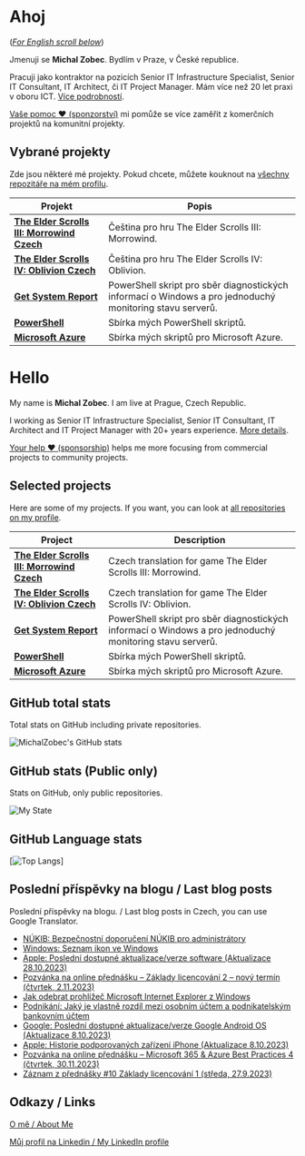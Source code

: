 # Ahoj

<a name="documenttitle"></a>

([*For English scroll below*](#english "For English scroll below"))

Jmenuji se **Michal Zobec**. Bydlím v Praze, v České republice.

Pracuji jako kontraktor na pozicích Senior IT Infrastructure Specialist, Senior IT Consultant, IT Architect, či IT Project Manager. Mám více než 20 let praxi v oboru ICT. [Více podrobností](MichalZobec-About.md).

[Vaše pomoc :heart: (sponzorství)](https://www.patreon.com/michalzobec) mi pomůže se více zaměřit z komerčních projektů na komunitní projekty.

## Vybrané projekty

Zde jsou některé mé projekty. Pokud chcete, můžete kouknout na [všechny repozitáře na mém profilu](https://github.com/michalzobec?tab=repositories).

| Projekt | Popis |
| --- | --- |
| **[The Elder Scrolls III: Morrowind Czech](https://github.com/michalzobec/TES3-Morrowind-cesky)** | Čeština pro hru The Elder Scrolls III: Morrowind. |
| **[The Elder Scrolls IV: Oblivion Czech](https://github.com/michalzobec/TES4-Oblivion-cesky)** | Čeština pro hru The Elder Scrolls IV: Oblivion. |
| **[Get System Report](https://github.com/michalzobec/Get-SystemReport)** | PowerShell skript pro sběr diagnostických informací o Windows a pro jednoduchý monitoring stavu serverů. |
| **[PowerShell](https://github.com/michalzobec/PowerShell)** | Sbírka mých PowerShell skriptů. |
| **[Microsoft Azure](https://github.com/michalzobec/microsoft-azure)** | Sbírka mých skriptů pro Microsoft Azure. |

<a name="english"></a>

# Hello

My name is **Michal Zobec**. I am live at Prague, Czech Republic.

I working as Senior IT Infrastructure Specialist, Senior IT Consultant, IT Architect and IT Project Manager with 20+ years experience. [More details](MichalZobec-About.md#english).

[Your help :heart: (sponsorship)](https://www.patreon.com/michalzobec) helps me more focusing from commercial projects to community projects.

## Selected projects

Here are some of my projects. If you want, you can look at [all repositories on my profile](https://github.com/michalzobec?tab=repositories).

| Project | Description |
| --- | --- |
| **[The Elder Scrolls III: Morrowind Czech](https://github.com/michalzobec/TES3-Morrowind-cesky)** | Czech translation for game The Elder Scrolls III: Morrowind. |
| **[The Elder Scrolls IV: Oblivion Czech](https://github.com/michalzobec/TES4-Oblivion-cesky)** | Czech translation for game The Elder Scrolls IV: Oblivion. |
| **[Get System Report](https://github.com/michalzobec/Get-SystemReport)** | PowerShell skript pro sběr diagnostických informací o Windows a pro jednoduchý monitoring stavu serverů. |
| **[PowerShell](https://github.com/michalzobec/PowerShell)** | Sbírka mých PowerShell skriptů. |
| **[Microsoft Azure](https://github.com/michalzobec/microsoft-azure)** | Sbírka mých skriptů pro Microsoft Azure. |

## GitHub total stats

Total stats on GitHub including private repositories.

![MichalZobec's GitHub stats](https://github-readme-stats.vercel.app/api?username=michalzobec&count_private=true&show_icons=true)


## GitHub stats (Public only)

Stats on GitHub, only public repositories.

![My State](https://github-readme-stats.vercel.app/api?username=michalzobec&show_icons=true)

## GitHub Language stats

[![Top Langs](https://github-readme-stats.vercel.app/api/top-langs/?username=michalzobec&langs_count=10&layout=compact)]

## Poslední příspěvky na blogu / Last blog posts

Poslední příspěvky na blogu. / Last blog posts in Czech, you can use Google Translator.

<!-- BLOG-POST-LIST:START -->
- [NÚKIB: Bezpečnostní doporučení NÚKIB pro administrátory](https://www.michalzobec.cz/nukib-bezpecnostni-doporuceni-nukib-pro-administratory-9349)
- [Windows: Seznam ikon ve Windows](https://www.michalzobec.cz/windows-seznam-ikon-ve-windows-9346)
- [Apple: Poslední dostupné aktualizace/verze software &lpar;Aktualizace 28.10.2023&rpar;](https://www.michalzobec.cz/apple-posledni-dostupne-aktualizace-verze-software-7127)
- [Pozvánka na online přednášku – Základy licencování 2 – nový termín &lpar;čtvrtek, 2.11.2023&rpar;](https://www.michalzobec.cz/pozvanka-na-online-prednasku-zaklady-licencovani-2-ctvrtek-26-10-2023-9306)
- [Jak odebrat prohlížeč Microsoft Internet Explorer z Windows](https://www.michalzobec.cz/jak-odebrat-prohlizec-microsoft-internet-explorer-z-windows-9325)
- [Podnikání: Jaký je vlastně rozdíl mezi osobním účtem a podnikatelským bankovním účtem](https://www.michalzobec.cz/podnikani-jaky-je-vlastne-rozdil-mezi-osobnim-uctem-a-podnikatelskym-bankovnim-uctem-9321)
- [Google: Poslední dostupné aktualizace/verze Google Android OS &lpar;Aktualizace 8.10.2023&rpar;](https://www.michalzobec.cz/google-posledni-dostupne-aktualizace-verze-google-android-os-9317)
- [Apple: Historie podporovaných zařízení iPhone &lpar;Aktualizace 8.10.2023&rpar;](https://www.michalzobec.cz/apple-historie-podporovanych-zarizeni-iphone-8769)
- [Pozvánka na online přednášku – Microsoft 365 &amp; Azure Best Practices 4 &lpar;čtvrtek, 30.11.2023&rpar;](https://www.michalzobec.cz/pozvanka-na-online-prednasku-microsoft-365-azure-best-practices-4-ctvrtek-28-9-2023-9118)
- [Záznam z přednášky #10 Základy licencování 1 &lpar;středa, 27.9.2023&rpar;](https://www.michalzobec.cz/zaznam-z-prednasky-10-zaklady-licencovani-1-streda-27-9-2023-9280)
<!-- BLOG-POST-LIST:END -->

## Odkazy / Links

[O mě / About Me](https://zob.ec/mylinktree)

[Můj profil na Linkedin / My LinkedIn profile](https://zob.ec/mylinkedin)
